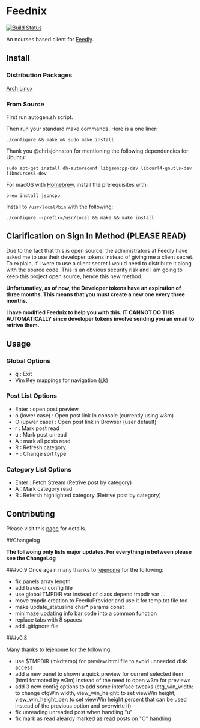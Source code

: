 Feednix
=======
[![Build Status](https://travis-ci.org/anders-dc/Feednix.svg)](https://travis-ci.org/anders-dc/Feednix)

An ncurses based client for [Feedly](http://feedly.com/).

## Install

### Distribution Packages

[Arch Linux](https://aur.archlinux.org/packages/feednix/)

### From Source

First run autogen.sh script.

Then run your standard make commands. Here is a one liner:

`./configure && make && sudo make install`

Thank you @chrisjohnston for mentioning the following dependencies for Ubuntu:

`sudo apt-get install dh-autoreconf libjsoncpp-dev libcurl4-gnutls-dev libncurses5-dev`

For macOS with [Homebrew](https://brew.sh), install the prerequisites with:

`brew install jsoncpp`

Install to `/usr/local/bin` with the following:

`./configure --prefix=/usr/local && make && make install`

## Clarification on Sign In Method (PLEASE READ)

Due to the fact that this is open source, the administrators at Feedly have
asked me to use their developer tokens instead of giving me a client secret.
To explain, if I were to use a client secret I would need to distribute it
along with the source code. This is an obvious security risk and I am going
to keep this project open source, hence this new method.

**Unfortunatley, as of now, the Developer tokens have an expiration of**
**three months. This means that you must create a new one every three months.**

**I have modified Feednix to help you with this. IT CANNOT DO THIS**
**AUTOMATICALLY since developer tokens involve sending you an email**
**to retrive them.**

## Usage

### Global Options

* q : Exit
* Vim Key mappings for navigation (j,k)

### Post List Options

* Enter : open post preview
* o (lower case) : Open post link in console (currently using w3m)
* O (upwer case) : Open post link in Browser (user default)
* r : Mark post read
* u : Mark post unread
* A : mark all posts read
* R : Refresh category
* = : Change sort type

### Category List Options

* Enter : Fetch Stream (Retrive post by category)
* A : Mark category read
* R : Refersh highlighted category (Retrive post by category)

## Contributing

Please visit this [page](https://feednix-jarkore.rhcloud.com) for details.

##Changelog

**The follwoing only lists major updates. For everything in between please see the ChangeLog**

###v0.9
Once again many thanks to [lejenome](https://github.com/lejenome) for the following:

* fix panels array length
* add travis-ci config file
* use global TMPDIR var instead of class depend tmpdir var … 
* move tmpdir creation to FeedluProvider and use it for temp.txt file too
* make update_statusline char\* params const
* minimaze updating info bar code into a common function
* replace tabs with 8 spaces
* add .gitignore file 

###v0.8

Many thanks to [lejenome](https://github.com/lejenome) for the following: 

* use $TMPDIR (mkdtemp) for preview.html file to avoid unneeded disk access
* add a new panel to shown a quick preview for current selected item (html formated by w3m) instead of the need to open w3m for previews
* add 3 new config options to add some interface tweaks (ctg_win_width: to change ctgWin width, view_win_height: to set viewWin height, view_win_height_per: to set viewWin height percent that can be used instead of the previous option and overwirte it)
* fix unreading unreaded post when handling "u"
* fix mark as read aleardy marked as read posts on "O" handling

